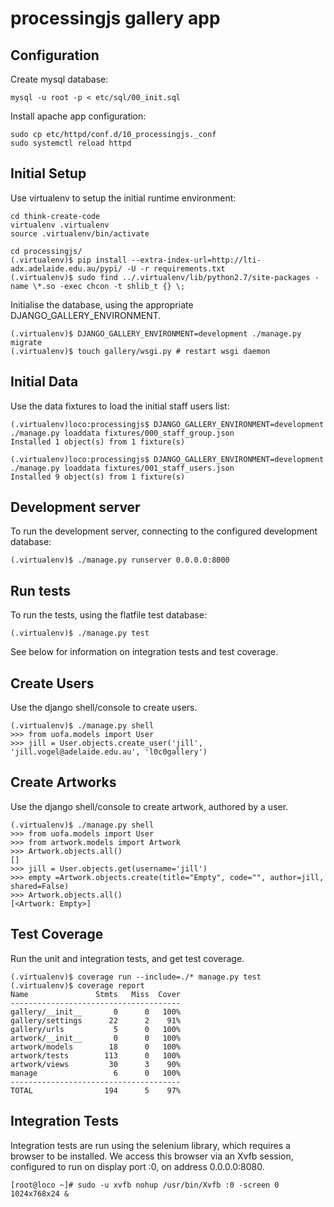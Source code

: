 processingjs gallery app
========================


Configuration
-------------
Create mysql database:

    mysql -u root -p < etc/sql/00_init.sql

Install apache app configuration:

    sudo cp etc/httpd/conf.d/10_processingjs._conf
    sudo systemctl reload httpd



Initial Setup
-------------
Use virtualenv to setup the initial runtime environment:

    cd think-create-code
    virtualenv .virtualenv
    source .virtualenv/bin/activate

    cd processingjs/
    (.virtualenv)$ pip install --extra-index-url=http://lti-adx.adelaide.edu.au/pypi/ -U -r requirements.txt
    (.virtualenv)$ sudo find ../.virtualenv/lib/python2.7/site-packages -name \*.so -exec chcon -t shlib_t {} \;


Initialise the database, using the appropriate DJANGO\_GALLERY\_ENVIRONMENT.

    (.virtualenv)$ DJANGO_GALLERY_ENVIRONMENT=development ./manage.py migrate
    (.virtualenv)$ touch gallery/wsgi.py # restart wsgi daemon


Initial Data
------------
Use the data fixtures to load the initial staff users list:

    (.virtualenv)loco:processingjs$ DJANGO_GALLERY_ENVIRONMENT=development ./manage.py loaddata fixtures/000_staff_group.json
    Installed 1 object(s) from 1 fixture(s)

    (.virtualenv)loco:processingjs$ DJANGO_GALLERY_ENVIRONMENT=development ./manage.py loaddata fixtures/001_staff_users.json
    Installed 9 object(s) from 1 fixture(s)


Development server
------------------
To run the development server, connecting to the configured development database:

    (.virtualenv)$ ./manage.py runserver 0.0.0.0:8000


Run tests
---------
To run the tests, using the flatfile test database:

    (.virtualenv)$ ./manage.py test

See below for information on integration tests and test coverage.


Create Users
------------

Use the django shell/console to create users.

    (.virtualenv)$ ./manage.py shell
    >>> from uofa.models import User
    >>> jill = User.objects.create_user('jill', 'jill.vogel@adelaide.edu.au', 'l0c0gallery')


Create Artworks
---------------
Use the django shell/console to create artwork, authored by a user.

    (.virtualenv)$ ./manage.py shell
    >>> from uofa.models import User
    >>> from artwork.models import Artwork
    >>> Artwork.objects.all()
    []
    >>> jill = User.objects.get(username='jill')
    >>> empty =Artwork.objects.create(title="Empty", code="", author=jill, shared=False)
    >>> Artwork.objects.all()
    [<Artwork: Empty>]


Test Coverage
-------------
Run the unit and integration tests, and get test coverage.

    (.virtualenv)$ coverage run --include=./* manage.py test
    (.virtualenv)$ coverage report
    Name               Stmts   Miss  Cover
    --------------------------------------
    gallery/__init__       0      0   100%
    gallery/settings      22      2    91%
    gallery/urls           5      0   100%
    artwork/__init__       0      0   100%
    artwork/models        18      0   100%
    artwork/tests        113      0   100%
    artwork/views         30      3    90%
    manage                 6      0   100%
    --------------------------------------
    TOTAL                194      5    97%


Integration Tests
-----------------
Integration tests are run using the selenium library, which requires a browser
to be installed.  We access this browser via an Xvfb session, configured to run
on display port :0, on address 0.0.0.0:8080.

    [root@loco ~]# sudo -u xvfb nohup /usr/bin/Xvfb :0 -screen 0 1024x768x24 &
